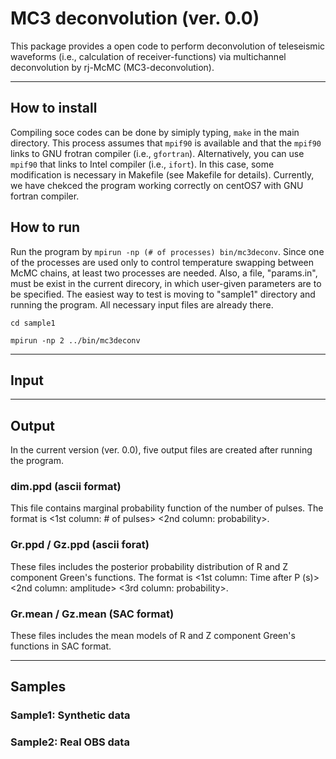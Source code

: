 # MC3 deconvolution (ver. 0.0)
This package provides a open code to perform deconvolution of teleseismic waveforms (i.e., calculation of receiver-functions) via multichannel deconvolution by rj-McMC (MC3-deconvolution). 

---

## How to install

Compiling soce codes can be done by simiply typing, `make` in the main directory. This process assumes that `mpif90` is available and that the `mpif90` links to GNU frotran compiler (i.e., `gfortran`). Alternatively, you can use `mpif90` that links to Intel compiler (i.e., `ifort`). In this case, some modification is necessary in Makefile (see Makefile for details). Currently, we have chekced the program working correctly on centOS7 with GNU fortran compiler.


## How to run

Run the program by `mpirun -np (# of processes) bin/mc3deconv`. Since one of the processes are used only to control temperature swapping between McMC chains, at least two processes are needed. Also, a file, "params.in", must be exist in the current direcory, in which user-given parameters are to be specified. The easiest way to test is moving to "sample1" directory and running the program. All necessary input files are already there. 

`cd sample1`

`mpirun -np 2 ../bin/mc3deconv`

---

## Input

---

## Output

In the current version (ver. 0.0), five output files are created after running the program.
### dim.ppd (ascii format)
This file contains marginal probability function of the number of pulses. The format is <1st column: # of pulses> <2nd column: probability>.
### Gr.ppd / Gz.ppd (ascii forat)
These files includes the posterior probability distribution of R and Z component Green's functions. The format is <1st column: Time after P (s)> <2nd column: amplitude> <3rd column: probability>.
### Gr.mean / Gz.mean (SAC format)
These files includes the mean models of R and Z component Green's functions in SAC format.

---

## Samples
### Sample1: Synthetic data
### Sample2: Real OBS data
